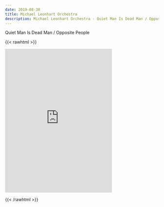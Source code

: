```yaml
---
date: 2019-08-30 
title: Michael Leonhart Orchestra 
description: Michael Leonhart Orchestra - Quiet Man Is Dead Man / Opposite People
---
```


Quiet Man Is Dead Man / Opposite People

{{< rawhtml >}}

<iframe style="border: 0; width: 350px; height: 470px;" src="https://bandcamp.com/EmbeddedPlayer/album=1113196885/size=large/bgcol=ffffff/linkcol=0687f5/tracklist=false/track=4015390101/transparent=true/" seamless><a href="https://michaelleonhart.bandcamp.com/album/suite-extracts-vol-1">Suite Extracts Vol. 1 by Michael Leonhart Orchestra</a></iframe>

{{< /rawhtml >}}
